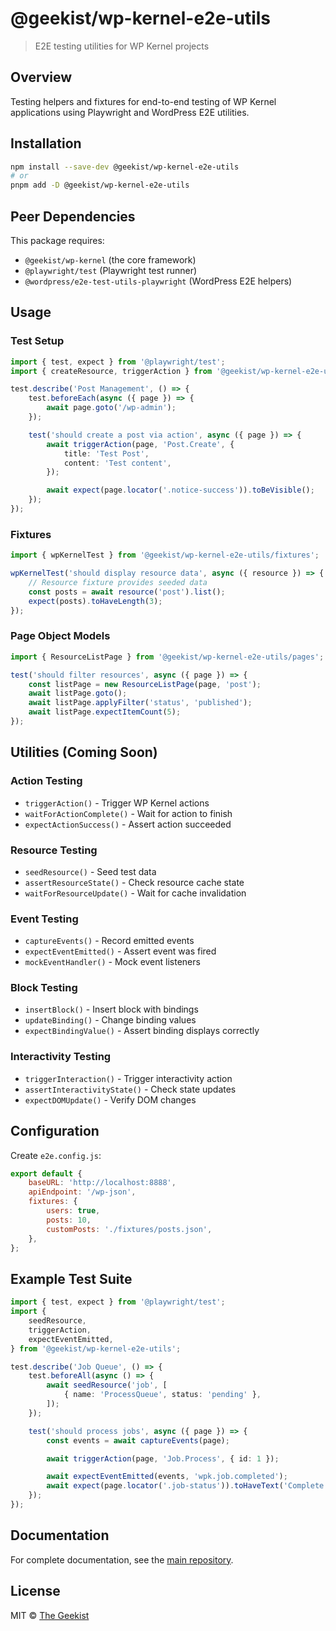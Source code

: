 # @geekist/wp-kernel-e2e-utils

> E2E testing utilities for WP Kernel projects

## Overview

Testing helpers and fixtures for end-to-end testing of WP Kernel applications using Playwright and WordPress E2E utilities.

## Installation

```bash
npm install --save-dev @geekist/wp-kernel-e2e-utils
# or
pnpm add -D @geekist/wp-kernel-e2e-utils
```

## Peer Dependencies

This package requires:

- `@geekist/wp-kernel` (the core framework)
- `@playwright/test` (Playwright test runner)
- `@wordpress/e2e-test-utils-playwright` (WordPress E2E helpers)

## Usage

### Test Setup

```typescript
import { test, expect } from '@playwright/test';
import { createResource, triggerAction } from '@geekist/wp-kernel-e2e-utils';

test.describe('Post Management', () => {
	test.beforeEach(async ({ page }) => {
		await page.goto('/wp-admin');
	});

	test('should create a post via action', async ({ page }) => {
		await triggerAction(page, 'Post.Create', {
			title: 'Test Post',
			content: 'Test content',
		});

		await expect(page.locator('.notice-success')).toBeVisible();
	});
});
```

### Fixtures

```typescript
import { wpKernelTest } from '@geekist/wp-kernel-e2e-utils/fixtures';

wpKernelTest('should display resource data', async ({ resource }) => {
	// Resource fixture provides seeded data
	const posts = await resource('post').list();
	expect(posts).toHaveLength(3);
});
```

### Page Object Models

```typescript
import { ResourceListPage } from '@geekist/wp-kernel-e2e-utils/pages';

test('should filter resources', async ({ page }) => {
	const listPage = new ResourceListPage(page, 'post');
	await listPage.goto();
	await listPage.applyFilter('status', 'published');
	await listPage.expectItemCount(5);
});
```

## Utilities (Coming Soon)

### Action Testing

- `triggerAction()` - Trigger WP Kernel actions
- `waitForActionComplete()` - Wait for action to finish
- `expectActionSuccess()` - Assert action succeeded

### Resource Testing

- `seedResource()` - Seed test data
- `assertResourceState()` - Check resource cache state
- `waitForResourceUpdate()` - Wait for cache invalidation

### Event Testing

- `captureEvents()` - Record emitted events
- `expectEventEmitted()` - Assert event was fired
- `mockEventHandler()` - Mock event listeners

### Block Testing

- `insertBlock()` - Insert block with bindings
- `updateBinding()` - Change binding values
- `expectBindingValue()` - Assert binding displays correctly

### Interactivity Testing

- `triggerInteraction()` - Trigger interactivity action
- `assertInteractivityState()` - Check state updates
- `expectDOMUpdate()` - Verify DOM changes

## Configuration

Create `e2e.config.js`:

```javascript
export default {
	baseURL: 'http://localhost:8888',
	apiEndpoint: '/wp-json',
	fixtures: {
		users: true,
		posts: 10,
		customPosts: './fixtures/posts.json',
	},
};
```

## Example Test Suite

```typescript
import { test, expect } from '@playwright/test';
import {
	seedResource,
	triggerAction,
	expectEventEmitted,
} from '@geekist/wp-kernel-e2e-utils';

test.describe('Job Queue', () => {
	test.beforeAll(async () => {
		await seedResource('job', [
			{ name: 'ProcessQueue', status: 'pending' },
		]);
	});

	test('should process jobs', async ({ page }) => {
		const events = await captureEvents(page);

		await triggerAction(page, 'Job.Process', { id: 1 });

		await expectEventEmitted(events, 'wpk.job.completed');
		await expect(page.locator('.job-status')).toHaveText('Complete');
	});
});
```

## Documentation

For complete documentation, see the [main repository](https://github.com/theGeekist/wp-kernel).

## License

MIT © [The Geekist](https://github.com/theGeekist)
